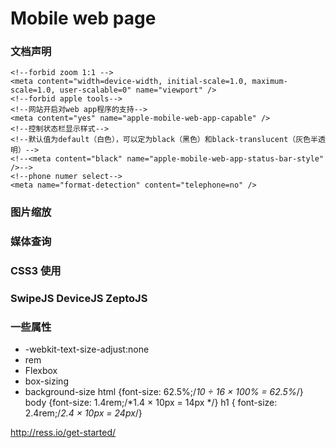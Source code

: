 Mobile web page
=================
### 文档声明

    <!--forbid zoom 1:1 -->
    <meta content="width=device-width, initial-scale=1.0, maximum-scale=1.0, user-scalable=0" name="viewport" />
    <!--forbid apple tools-->
    <!--网站开启对web app程序的支持-->
    <meta content="yes" name="apple-mobile-web-app-capable" />
    <!--控制状态栏显示样式-->
    <!--默认值为default（白色），可以定为black（黑色）和black-translucent（灰色半透明）-->
    <!--<meta content="black" name="apple-mobile-web-app-status-bar-style" />-->
    <!--phone numer select-->
    <meta name="format-detection" content="telephone=no" />

### 图片缩放


### 媒体查询

### CSS3 使用

### SwipeJS DeviceJS ZeptoJS


### 一些属性
* -webkit-text-size-adjust:none
* rem
* Flexbox
* box-sizing
* background-size
			html {font-size: 62.5%;/*10 ÷ 16 × 100% = 62.5%*/}
			body {font-size: 1.4rem;/*1.4 × 10px = 14px */}
			h1 { font-size: 2.4rem;/*2.4 × 10px = 24px*/}
<!--[if (gt IE 8) | (IEMobile)]><!-->
  <link rel="stylesheet" href="/css/main.css">
<!--<![endif]-->

<!--[if (lt IE 9) & (!IEMobile)]>
  <link rel="stylesheet" href="/css/main-ie.css">
<![endif]-->

http://ress.io/get-started/
